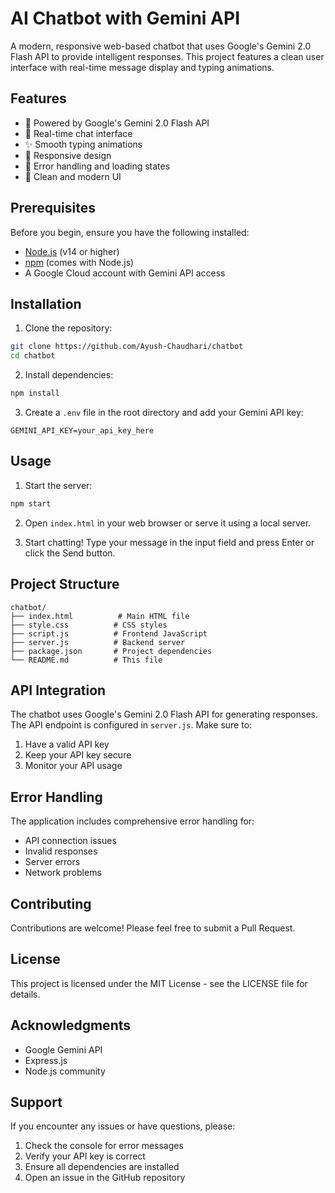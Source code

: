 # AI Chatbot with Gemini API

A modern, responsive web-based chatbot that uses Google's Gemini 2.0 Flash API to provide intelligent responses. This project features a clean user interface with real-time message display and typing animations.

## Features

- 🤖 Powered by Google's Gemini 2.0 Flash API
- 💬 Real-time chat interface
- ✨ Smooth typing animations
- 📱 Responsive design
- 🔄 Error handling and loading states
- 🎨 Clean and modern UI

## Prerequisites

Before you begin, ensure you have the following installed:
- [Node.js](https://nodejs.org/) (v14 or higher)
- [npm](https://www.npmjs.com/) (comes with Node.js)
- A Google Cloud account with Gemini API access

## Installation

1. Clone the repository:
```bash
git clone https://github.com/Ayush-Chaudhari/chatbot
cd chatbot
```

2. Install dependencies:
```bash
npm install
```

3. Create a `.env` file in the root directory and add your Gemini API key:
```
GEMINI_API_KEY=your_api_key_here
```

## Usage

1. Start the server:
```bash
npm start
```

2. Open `index.html` in your web browser or serve it using a local server.

3. Start chatting! Type your message in the input field and press Enter or click the Send button.

## Project Structure

```
chatbot/
├── index.html          # Main HTML file
├── style.css          # CSS styles
├── script.js          # Frontend JavaScript
├── server.js          # Backend server
├── package.json       # Project dependencies
└── README.md          # This file
```

## API Integration

The chatbot uses Google's Gemini 2.0 Flash API for generating responses. The API endpoint is configured in `server.js`. Make sure to:

1. Have a valid API key
2. Keep your API key secure
3. Monitor your API usage

## Error Handling

The application includes comprehensive error handling for:
- API connection issues
- Invalid responses
- Server errors
- Network problems

## Contributing

Contributions are welcome! Please feel free to submit a Pull Request.

## License

This project is licensed under the MIT License - see the LICENSE file for details.

## Acknowledgments

- Google Gemini API
- Express.js
- Node.js community

## Support

If you encounter any issues or have questions, please:
1. Check the console for error messages
2. Verify your API key is correct
3. Ensure all dependencies are installed
4. Open an issue in the GitHub repository 